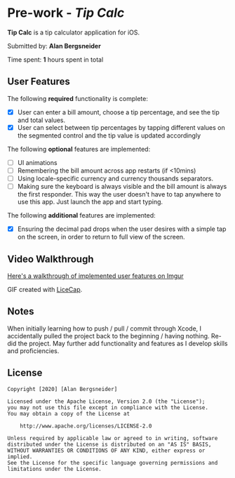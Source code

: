 # Pre-work - *Tip Calc*

**Tip Calc** is a tip calculator application for iOS.

Submitted by: **Alan Bergsneider**

Time spent: **1** hours spent in total

## User Features

The following **required** functionality is complete:

* [x] User can enter a bill amount, choose a tip percentage, and see the tip and total values.
* [x] User can select between tip percentages by tapping different values on the segmented control and the tip value is updated accordingly

The following **optional** features are implemented:

* [ ] UI animations
* [ ] Remembering the bill amount across app restarts (if <10mins)
* [ ] Using locale-specific currency and currency thousands separators.
* [ ] Making sure the keyboard is always visible and the bill amount is always the first responder. This way the user doesn't have to tap anywhere to use this app. Just launch the app and start typing.

The following **additional** features are implemented:

- [x] Ensuring the decimal pad drops when the user desires with a simple tap on the screen, in order to return to full view of the screen.

## Video Walkthrough

[Here's a walkthrough of implemented user features on Imgur](https://imgur.com/a/GN3XgwT)

GIF created with [LiceCap](http://www.cockos.com/licecap/).

## Notes

When initially learning how to push / pull / commit through Xcode, I accidentally pulled the project back to the beginning / having nothing. 
Re-did the project. May further add functionality and features as I develop skills and proficiencies.

## License

    Copyright [2020] [Alan Bergsneider]

    Licensed under the Apache License, Version 2.0 (the "License");
    you may not use this file except in compliance with the License.
    You may obtain a copy of the License at

        http://www.apache.org/licenses/LICENSE-2.0

    Unless required by applicable law or agreed to in writing, software
    distributed under the License is distributed on an "AS IS" BASIS,
    WITHOUT WARRANTIES OR CONDITIONS OF ANY KIND, either express or implied.
    See the License for the specific language governing permissions and
    limitations under the License.
